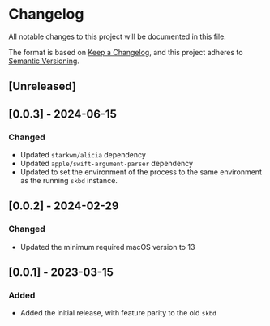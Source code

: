 # Changelog

All notable changes to this project will be documented in this file.

The format is based on [Keep a Changelog](https://keepachangelog.com/en/1.1.0/),
and this project adheres to [Semantic Versioning](https://semver.org/spec/v2.0.0.html).

## [Unreleased]

## [0.0.3] - 2024-06-15

### Changed

- Updated `starkwm/alicia` dependency
- Updated `apple/swift-argument-parser` dependency
- Updated to set the environment of the process to the same environment as the running `skbd` instance.

## [0.0.2] - 2024-02-29

### Changed

- Updated the minimum required macOS version to 13

## [0.0.1] - 2023-03-15

### Added

- Added the initial release, with feature parity to the old `skbd`
